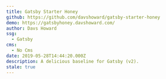 ```yaml
---
title: Gatsby Starter Honey
github: https://github.com/davshoward/gatsby-starter-honey
demo: https://gatsbyhoney.davshoward.com/
author: Davs Howard
ssg:
  - Gatsby
cms:
  - No Cms
date: 2019-05-28T14:44:20.000Z
description: A delicious baseline for Gatsby (v2).
stale: true
---
```

